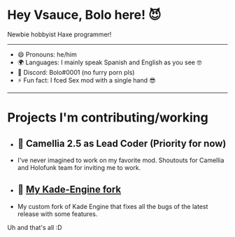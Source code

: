 # Hey Vsauce, Bolo here! 😈

Newbie hobbyist Haxe programmer! 

---------------------------------------

- 😄 Pronouns: he/him 
- 🌍 Languages: I mainly speak Spanish and English as you see 🤓
- 📱 Discord: Bolo#0001 (no furry porn pls)
- ⚡ Fun fact: I fced Sex mod with a single hand 😎

---------------------------------------

# Projects I'm contributing/working
- ## 🔭 Camellia 2.5 as Lead Coder (Priority for now)
- I've never imagined to work on my favorite mod. Shoutouts for Camellia and Holofunk team for inviting me to work.
- ## 🌱 [My Kade-Engine fork](https://github.com/BoloVEVO/Kade-Engine-Public)
- My custom fork of Kade Engine that fixes all the bugs of the latest release with some features.

Uh and that's all :D


<!--
**BoloVEVO/BoloVEVO** is a ✨ _special_ ✨ repository because its `README.md` (this file) appears on your GitHub profile.

Here are some ideas to get you started:

- 🔭 I’m currently working on ...
- 🌱 I’m currently learning ...
- 👯 I’m looking to collaborate on ...
- 🤔 I’m looking for help with ...
- 💬 Ask me about ...
- 📫 How to reach me: ...
- 😄 Pronouns: ...
- ⚡ Fun fact: ...
-->

